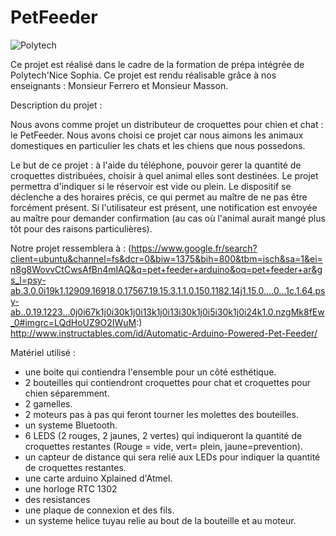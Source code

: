# PetFeeder
![Polytech](http://www.polytechnice.fr/jahia/jsp/jahia/templates/inc/img/polytech_nice-sophia.png)

Ce projet est réalisé dans le cadre de la formation de prépa intégrée de 
Polytech'Nice
Sophia.
Ce projet est rendu réalisable grâce à nos enseignants : Monsieur Ferrero et Monsieur Masson.

Description du projet :

Nous avons comme projet un distributeur de croquettes pour chien et chat : le PetFeeder.
Nous avons choisi ce projet car nous aimons les animaux domestiques en particulier les chats et les chiens que nous possedons. 

Le but de ce projet : à l'aide du téléphone, pouvoir gerer la quantité de croquettes distribuées, choisir à quel animal elles sont destinées. Le projet permettra d'indiquer si le réservoir est vide ou plein. Le dispositif se déclenche a des horaires précis, ce qui 
permet au maître de ne pas être forcément présent. Si l'utilisateur est présent, une notification est envoyée au maître pour demander confirmation (au cas où l'animal aurait mangé plus tôt pour des raisons particulières).

Notre projet ressemblera à : 
(https://www.google.fr/search?client=ubuntu&channel=fs&dcr=0&biw=1375&bih=800&tbm=isch&sa=1&ei=n8g8WovvCtCwsAfBn4mIAQ&q=pet+feeder+arduino&oq=pet+feeder+ar&gs_l=psy-ab.3.0.0i19k1.12909.16918.0.17567.19.15.3.1.1.0.150.1182.14j1.15.0....0...1c.1.64.psy-ab..0.19.1223...0j0i67k1j0i30k1j0i13k1j0i13i30k1j0i5i30k1j0i24k1.0.nzgMk8fEw_0#imgrc=LQdHoUZ9O2IWuM:)
http://www.instructables.com/id/Automatic-Arduino-Powered-Pet-Feeder/

Matériel utilisé : 
- une boite qui contiendra l'ensemble pour un côté esthétique.
- 2 bouteilles qui contiendront croquettes pour chat et croquettes pour chien séparemment. 
- 2 gamelles.
- 2 moteurs pas à pas qui feront tourner les molettes des bouteilles. 
- un systeme Bluetooth.
- 6 LEDS (2 rouges, 2 jaunes, 2 vertes) qui indiqueront la quantité de croquettes restantes (Rouge = vide, vert= plein, jaune=prevention).
- un capteur de distance qui sera relié aux LEDs pour indiquer la quantité de croquettes restantes.
- une carte arduino Xplained d'Atmel.
- une horloge RTC 1302
- des resistances 
- une plaque de connexion et des fils.
- un systeme helice tuyau relie au bout de la bouteille et au moteur.

